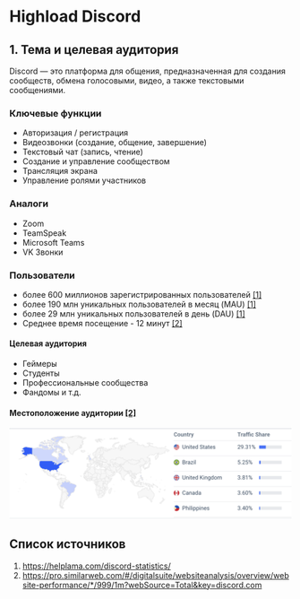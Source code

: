 # Highload Discord
## 1. Тема и целевая аудитория

Discord — это платформа для общения, предназначенная для создания сообществ, обмена голосовыми, видео, а также текстовыми сообщениями.

### Ключевые функции
- Авторизация / регистрация
- Видеозвонки (создание, общение, завершение)
- Текстовый чат (запись, чтение)
- Создание и управление сообществом
- Трансляция экрана
- Управление ролями участников

### Аналоги
- Zoom
- TeamSpeak
- Microsoft Teams
- VK Звонки

### Пользователи
- более 600 миллионов зарегистрированных пользователей [[1]](https://helplama.com/discord-statistics/)
- более 190 млн уникальных пользователей в месяц (MAU) [[1]](https://helplama.com/discord-statistics/)
- более 29 млн уникальных пользователей в день (DAU) [[1]](https://helplama.com/discord-statistics/)
- Среднее время посещение - 12 минут [[2]](https://pro.similarweb.com/#/digitalsuite/websiteanalysis/overview/website-performance/*/999/1m?webSource=Total&key=discord.com)

#### Целевая аудитория
- Геймеры
- Студенты
- Профессиональные сообщества
- Фандомы
и т.д.

#### Местоположение аудитории [[2]](https://pro.similarweb.com/#/digitalsuite/websiteanalysis/overview/website-performance/*/999/1m?webSource=Total&key=discord.com)
![location](./images/locations.png)


## Список источников
1. https://helplama.com/discord-statistics/
2. https://pro.similarweb.com/#/digitalsuite/websiteanalysis/overview/website-performance/*/999/1m?webSource=Total&key=discord.com
